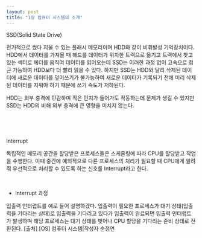 ```yaml
---
layout: post
title: "1장 컴퓨터 시스템의 소개"
---
```


SSD(Solid State Drive)

전기적으로 썼다 지울 수 있는 플래시 메모리이며 HDD와 같이 비휘발성 기억장치이다. HDD에서 데이터를 가져올 때 헤드를 데이터가 위치한 트랙으로 옮기고 트랙에서 찾고 있는 섹터로 헤더를 움직여 데이터를 읽어오는데 SSD는 이러한 과정 없이 고속으로 접근 가능하여 HDD보다 더 빨리 읽을 수 있다. 하지만 SSD는 HDD와 달리 삭제된 데이터에 새로운 데이터를 덮어쓰기가 불가능하여 새로운 데이터가 기록되기 전에 미리 삭제된 데이터를 지워야 하기 때문에 쓰기 속도가 저하된다.

HDD는 외부 충격에 민감하며 작은 먼지가 들어가도 작동하는데 문제가 생길 수 있지만 SSD는 HDD의 비해 외부 충격에 큰 영향을 미치지 않는다.

​

​

Interrupt 

독립적인 메모리 공간을 할당받은 프로세스들은 스케줄링에 따라 CPU를 할당받고 작업을 수행한다. 이때 중간에 예외적으로 다른 프로세스의 처리가 필요할 때 CPU에게 알려줘 우선적으로 처리할 수 있도록 하는 신호를 Interrupt라고 한다.

​

- Interrupt 과정 

입출력 인터럽트를 예로 들어 설명하겠다. 입출력이 필요한 프로세스가 대기 상태(입출력을 기다리는 상태)로 입출력을 기다리고 있다가 입출력이 완료되면 입출력 인터럽트가 발생하며 해당 프로세스는 대기 상태를 벗어나 CPU 할당을 기다리는 준비 상태로 전환된다.
[출처] [OS] 컴퓨터 시스템|작성자 순정연
